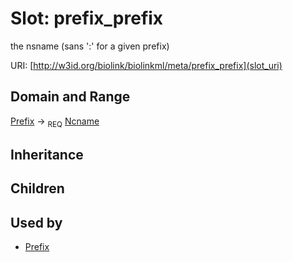 # Slot: prefix_prefix


the nsname (sans ':' for a given prefix)

URI: [http://w3id.org/biolink/biolinkml/meta/prefix_prefix](slot_uri)
## Domain and Range

[Prefix](Prefix.md) ->  <sub>REQ</sub> [Ncname](Ncname.md)
## Inheritance

## Children

## Used by

 * [Prefix](Prefix.md)
